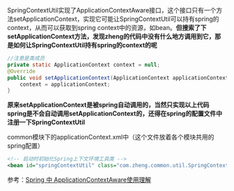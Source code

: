 SpringContextUtil实现了ApplicationContextAware接口，这个接口只有一个方法setApplicationContext，实现它可能让SpringContextUtil可以持有spring的context，从而可以获取到spring context中的资源，如bean。**但搜索了下setApplicationContext方法，发现zheng的代码中没有什么地方调用到它，那是如何让SpringContextUtil持有spring的context的呢**

```java
//注意是类成员
private static ApplicationContext context = null;
@Override
public void setApplicationContext(ApplicationContext applicationContext) throws BeansException {
    context = applicationContext;
}
```

**原来setApplicationContext是被spring自动调用的，当然只实现以上代码spring是不会自动调用setApplicationContext的，还得在spring的配置文件中注册一下SpringContextUtil** 

common模块下的applicationContext.xml中（这个文件放着各个模块共用的spring配置）

```xml
<!-- 启动时初始化Spring上下文环境工具类 -->
<bean id="springContextUtil" class="com.zheng.common.util.SpringContextUtil"></bean>
```





参考：[Spring 中 ApplicationContextAware使用理解](https://www.jianshu.com/p/4145f507f3e7)